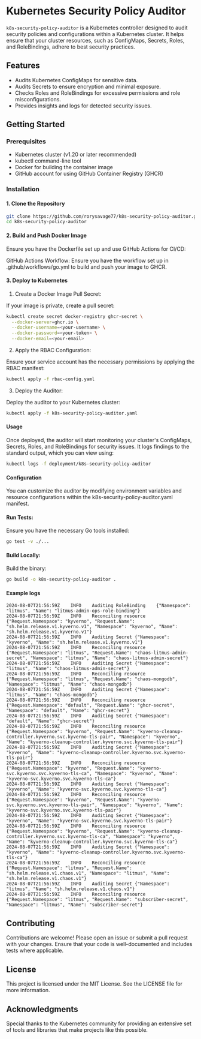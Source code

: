 # Kubernetes Security Policy Auditor

`k8s-security-policy-auditor` is a Kubernetes controller designed to audit security policies and configurations within a Kubernetes cluster. It helps ensure that your cluster resources, such as ConfigMaps, Secrets, Roles, and RoleBindings, adhere to best security practices.

## Features

- Audits Kubernetes ConfigMaps for sensitive data.
- Audits Secrets to ensure encryption and minimal exposure.
- Checks Roles and RoleBindings for excessive permissions and role misconfigurations.
- Provides insights and logs for detected security issues.

## Getting Started

### Prerequisites

- Kubernetes cluster (v1.20 or later recommended)
- kubectl command-line tool
- Docker for building the container image
- GitHub account for using GitHub Container Registry (GHCR)

### Installation

#### 1. Clone the Repository

```bash
git clone https://github.com/rorysavage77/k8s-security-policy-auditor.git
cd k8s-security-policy-auditor
```

#### 2. Build and Push Docker Image

Ensure you have the Dockerfile set up and use GitHub Actions for CI/CD:

GitHub Actions Workflow: Ensure you have the workflow set up in .github/workflows/go.yml to build and push your image to GHCR.

#### 3. Deploy to Kubernetes

1. Create a Docker Image Pull Secret:

If your image is private, create a pull secret:
```bash
kubectl create secret docker-registry ghcr-secret \
  --docker-server=ghcr.io \
  --docker-username=<your-username> \
  --docker-password=<your-token> \
  --docker-email=<your-email>
```
2. Apply the RBAC Configuration:

Ensure your service account has the necessary permissions by applying the RBAC manifest:
```bash
kubectl apply -f rbac-config.yaml
```

3. Deploy the Auditor:

Deploy the auditor to your Kubernetes cluster:

```bash
kubectl apply -f k8s-security-policy-auditor.yaml
``````

#### Usage
Once deployed, the auditor will start monitoring your cluster's ConfigMaps, Secrets, Roles, and RoleBindings for security issues. It logs findings to the standard output, which you can view using:

```bash
kubectl logs -f deployment/k8s-security-policy-auditor
```

#### Configuration
You can customize the auditor by modifying environment variables and resource configurations within the k8s-security-policy-auditor.yaml manifest.

#### Run Tests:

Ensure you have the necessary Go tools installed:

```bash
go test -v ./...
```


#### Build Locally:

Build the binary:

```bash
go build -o k8s-security-policy-auditor .
``````

#### Example logs

```shell
2024-08-07T21:56:59Z	INFO	Auditing RoleBinding	{"Namespace": "litmus", "Name": "litmus-admin-ops-role-binding"}
2024-08-07T21:56:59Z	INFO	Reconciling resource	{"Request.Namespace": "kyverno", "Request.Name": "sh.helm.release.v1.kyverno.v1", "Namespace": "kyverno", "Name": "sh.helm.release.v1.kyverno.v1"}
2024-08-07T21:56:59Z	INFO	Auditing Secret	{"Namespace": "kyverno", "Name": "sh.helm.release.v1.kyverno.v1"}
2024-08-07T21:56:59Z	INFO	Reconciling resource	{"Request.Namespace": "litmus", "Request.Name": "chaos-litmus-admin-secret", "Namespace": "litmus", "Name": "chaos-litmus-admin-secret"}
2024-08-07T21:56:59Z	INFO	Auditing Secret	{"Namespace": "litmus", "Name": "chaos-litmus-admin-secret"}
2024-08-07T21:56:59Z	INFO	Reconciling resource	{"Request.Namespace": "litmus", "Request.Name": "chaos-mongodb", "Namespace": "litmus", "Name": "chaos-mongodb"}
2024-08-07T21:56:59Z	INFO	Auditing Secret	{"Namespace": "litmus", "Name": "chaos-mongodb"}
2024-08-07T21:56:59Z	INFO	Reconciling resource	{"Request.Namespace": "default", "Request.Name": "ghcr-secret", "Namespace": "default", "Name": "ghcr-secret"}
2024-08-07T21:56:59Z	INFO	Auditing Secret	{"Namespace": "default", "Name": "ghcr-secret"}
2024-08-07T21:56:59Z	INFO	Reconciling resource	{"Request.Namespace": "kyverno", "Request.Name": "kyverno-cleanup-controller.kyverno.svc.kyverno-tls-pair", "Namespace": "kyverno", "Name": "kyverno-cleanup-controller.kyverno.svc.kyverno-tls-pair"}
2024-08-07T21:56:59Z	INFO	Auditing Secret	{"Namespace": "kyverno", "Name": "kyverno-cleanup-controller.kyverno.svc.kyverno-tls-pair"}
2024-08-07T21:56:59Z	INFO	Reconciling resource	{"Request.Namespace": "kyverno", "Request.Name": "kyverno-svc.kyverno.svc.kyverno-tls-ca", "Namespace": "kyverno", "Name": "kyverno-svc.kyverno.svc.kyverno-tls-ca"}
2024-08-07T21:56:59Z	INFO	Auditing Secret	{"Namespace": "kyverno", "Name": "kyverno-svc.kyverno.svc.kyverno-tls-ca"}
2024-08-07T21:56:59Z	INFO	Reconciling resource	{"Request.Namespace": "kyverno", "Request.Name": "kyverno-svc.kyverno.svc.kyverno-tls-pair", "Namespace": "kyverno", "Name": "kyverno-svc.kyverno.svc.kyverno-tls-pair"}
2024-08-07T21:56:59Z	INFO	Auditing Secret	{"Namespace": "kyverno", "Name": "kyverno-svc.kyverno.svc.kyverno-tls-pair"}
2024-08-07T21:56:59Z	INFO	Reconciling resource	{"Request.Namespace": "kyverno", "Request.Name": "kyverno-cleanup-controller.kyverno.svc.kyverno-tls-ca", "Namespace": "kyverno", "Name": "kyverno-cleanup-controller.kyverno.svc.kyverno-tls-ca"}
2024-08-07T21:56:59Z	INFO	Auditing Secret	{"Namespace": "kyverno", "Name": "kyverno-cleanup-controller.kyverno.svc.kyverno-tls-ca"}
2024-08-07T21:56:59Z	INFO	Reconciling resource	{"Request.Namespace": "litmus", "Request.Name": "sh.helm.release.v1.chaos.v1", "Namespace": "litmus", "Name": "sh.helm.release.v1.chaos.v1"}
2024-08-07T21:56:59Z	INFO	Auditing Secret	{"Namespace": "litmus", "Name": "sh.helm.release.v1.chaos.v1"}
2024-08-07T21:56:59Z	INFO	Reconciling resource	{"Request.Namespace": "litmus", "Request.Name": "subscriber-secret", "Namespace": "litmus", "Name": "subscriber-secret"}
```


## Contributing
Contributions are welcome! Please open an issue or submit a pull request with your changes. Ensure that your code is well-documented and includes tests where applicable.

## License
This project is licensed under the MIT License. See the LICENSE file for more information.

## Acknowledgments
Special thanks to the Kubernetes community for providing an extensive set of tools and libraries that make projects like this possible.

